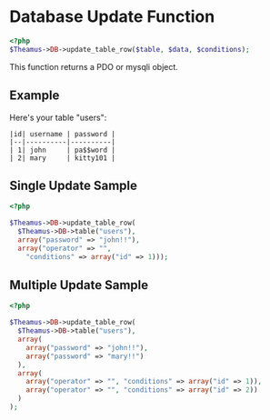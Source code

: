 # Database Update Function

```php
<?php
$Theamus->DB->update_table_row($table, $data, $conditions);
```

This function returns a PDO or mysqli object.

## Example
Here's your table "users":
```
|id| username | password |
|--|----------|----------|
| 1| john     | pa$$word |
| 2| mary     | kitty101 |
```

## Single Update Sample
```php
<?php

$Theamus->DB->update_table_row(
  $Theamus->DB->table("users"),
  array("password" => "john!!"),
  array("operator" => "",
    "conditions" => array("id" => 1)));
```

## Multiple Update Sample
```php
<?php

$Theamus->DB->update_table_row(
  $Theamus->DB->table("users"),
  array(
    array("password" => "john!!"),
    array("password" => "mary!!")
  ),
  array(
    array("operator" => "", "conditions" => array("id" => 1)),
    array("operator" => "", "conditions" => array("id" => 2))
  )
);
```
